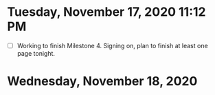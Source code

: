 # Tuesday, November 17, 2020 11:12 PM
- [ ] Working to finish Milestone 4. 
Signing on, plan to finish at least one page tonight. 


# Wednesday, November 18, 2020 
